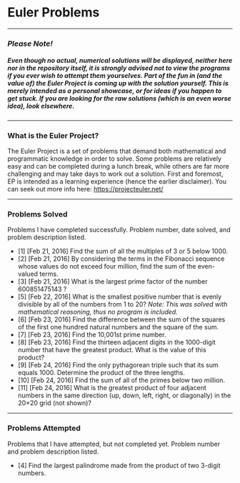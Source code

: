 # Euler Problems
***
### *_Please Note!_*
##### Even though no actual, numerical solutions will be displayed, neither here nor in the repository itself, it is _strongly_ advised not to view the programs if you ever wish to attempt them yourselves. Part of the fun in (and the value of) the Euler Project is coming up with the solution yourself. This is merely intended as a personal showcase, or for ideas if you happen to get stuck. If you are looking for the raw solutions (which is an even worse idea), look elsewhere.
***
### What is the Euler Project?
The Euler Project is a set of problems that demand both mathematical and programmatic knowledge in order to solve. Some problems are relatively easy and can be completed during a lunch break, while others are far more challenging and may take days to work out a solution. First and foremost, EP is intended as a learning experience (hence the earlier disclaimer). You can seek out more info here: https://projecteuler.net/
***
### Problems Solved
Problems I have completed successfully. Problem number, date solved, and problem description listed.
- [1] [Feb 21, 2016] Find the sum of all the multiples of 3 or 5 below 1000.
- [2] [Feb 21, 2016] By considering the terms in the Fibonacci sequence whose values do not exceed four million, find the sum of the even-valued terms.
- [3] [Feb 21, 2016] What is the largest prime factor of the number 600851475143 ?
- [5] [Feb 22, 2016] What is the smallest positive number that is evenly divisible by all of the numbers from 1 to 20? _Note: This was solved with mathematical reasoning, thus no program is included._
- [6] [Feb 23, 2016] Find the difference between the sum of the squares of the first one hundred natural numbers and the square of the sum.
- [7] [Feb 23, 2016] Find the 10,001st prime number.
- [8] [Feb 23, 2016] Find the thirteen adjacent digits in the 1000-digit number that have the greatest product. What is the value of this product?
- [9] [Feb 24, 2016] Find the only pythagorean triple such that its sum equals 1000. Determine the product of the three lengths.
- [10] [Feb 24, 2016] Find the sum of all of the primes below two million.
- [11] [Feb 24, 2016] What is the greatest product of four adjacent numbers in the same direction (up, down, left, right, or diagonally) in the 20×20 grid (not shown)?

***
### Problems Attempted
Problems that I have attempted, but not completed yet. Problem number and problem description listed.
- [4] Find the largest palindrome made from the product of two 3-digit numbers.